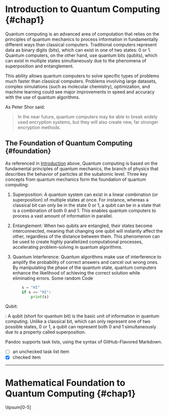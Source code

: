 #   Introduction to Quantum Computing {#chap1}

Quantum computing is an advanced area of computation that relies on the principles of quantum mechanics to process information in fundamentally different ways than classical computers. Traditional computers represent data as binary digits (bits), which can exist in one of two states: 0 or 1. Quantum computers, on the other hand, use quantum bits (qubits), which can exist in multiple states simultaneously due to the phenomena of superposition and entanglement.

This ability allows quantum computers to solve specific types of problems much faster than classical computers. Problems involving large datasets, complex simulations (such as molecular chemistry), optimization, and machine learning could see major improvements in speed and accuracy with the use of quantum algorithms.

As Peter Shor said:

>   In the near future, quantum computers may be able to break widely used encryption systems, but they will also create new, far stronger encryption methods.

##  The Foundation of Quantum Computing {#foundation}

As referenced in [Introduction](chap1) above, Quantum computing is based on the fundamental principles of quantum mechanics, the branch of physics that describes the behavior of particles at the subatomic level. Three key concepts from quantum mechanics form the foundation of quantum computing:



1.  Superposition: A quantum system can exist in a linear combination (or superposition) of multiple states at once. For instance, whereas a classical bit can only be in the state 0 or 1, a qubit can be in a state that is a combination of both 0 and 1. This enables quantum computers to process a vast amount of information in parallel.

2.  Entanglement: When two qubits are entangled, their states become interconnected, meaning that changing one qubit will instantly affect the other, regardless of the distance between them. This phenomenon can be used to create highly parallelized computational processes, accelerating problem-solving in quantum algorithms.

3.  Quantum Interference: Quantum algorithms make use of interference to amplify the probability of correct answers and cancel out wrong ones. By manipulating the phase of the quantum state, quantum computers enhance the likelihood of achieving the correct solution while eliminating errors. Some random Code
    ```python
        s = "HI"
        if s == "HI":
        	print(s)
    ```


Qubit:

:   A qubit (short for quantum bit) is the basic unit of information in quantum computing. Unlike a classical bit, which can only represent one of two possible states, 0 or 1, a qubit can represent both 0 and 1 simultaneously due to a property called superposition.


Pandoc supports task lists, using the syntax of GitHub-Flavored Markdown.

- [ ] an unchecked task list item
- [x] checked item

----------------------------------------

#   Mathematical Foundation to Quantum Computing {#chap1}
\lipsum[0-5]
